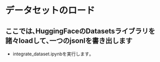 # データセットのロード
## ここでは､HuggingFaceのDatasetsライブラリを諸々loadして､一つのjsonlを書き出します

- integrate_dataset.ipynbを実行します｡